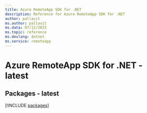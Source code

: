 ```yaml
---
title: Azure RemoteApp SDK for .NET
description: Reference for Azure RemoteApp SDK for .NET
author: pallavit
ms.author: pallavit
ms.data: 07/12/2023
ms.topic: reference
ms.devlang: dotnet
ms.service: remoteapp
---
```

# Azure RemoteApp SDK for .NET - latest
## Packages - latest
[!INCLUDE [packages](remoteapp-index.md)]
